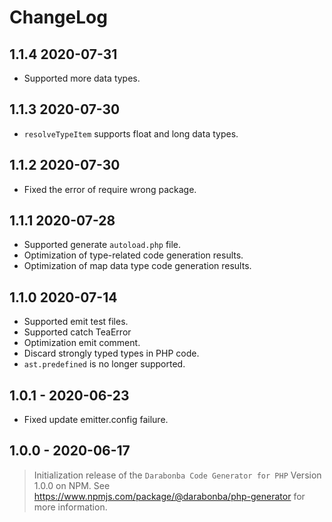 # ChangeLog

## 1.1.4 2020-07-31

- Supported more data types.

## 1.1.3 2020-07-30

- `resolveTypeItem` supports float and long data types.

## 1.1.2 2020-07-30

- Fixed the error of require wrong package.

## 1.1.1 2020-07-28

- Supported generate `autoload.php` file.
- Optimization of type-related code generation results.
- Optimization of map data type code generation results.

## 1.1.0 2020-07-14

- Supported emit test files.
- Supported catch TeaError
- Optimization emit comment.
- Discard strongly typed types in PHP code.
- `ast.predefined` is no longer supported.

## 1.0.1 - 2020-06-23

- Fixed update emitter.config failure.

## 1.0.0 - 2020-06-17

> Initialization release of the `Darabonba Code Generator for PHP` Version 1.0.0 on NPM.
> See <https://www.npmjs.com/package/@darabonba/php-generator> for more information.
